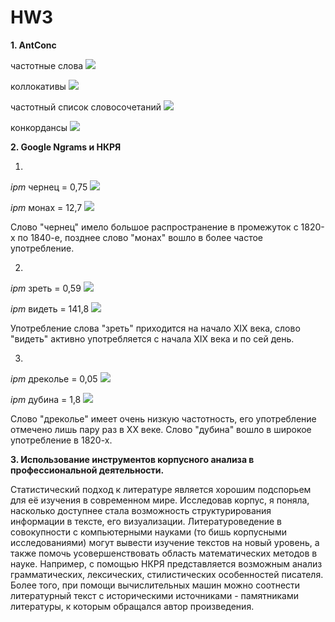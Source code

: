 # HW3

**1. AntConc**

частотные слова
![](3.PNG)

коллокативы
![](collocates.PNG)

частотный список словосочетаний
![](grams.PNG)

конкордансы
![](concordance.PNG)


**2. Google Ngrams и НКРЯ**

1)
*ipm* чернец = 0,75
![](2.1.png)

*ipm* монах = 12,7
![](2.1n.png)

Слово "чернец" имело большое распространение в промежуток с 1820-х по 1840-е, позднее слово "монах" вошло в более частое употребление.

2)
*ipm* зреть = 0,59
![](2.2.png)

*ipm* видеть = 141,8
![](2.2n.png)

Употребление слова "зреть" приходится на начало XIX века, слово "видеть" активно употребляется с начала XIX века и по сей день.

3)
*ipm* дреколье = 0,05
![](2.3.png)

*ipm* дубина = 1,8
![](2.3n.png)

Слово "дреколье" имеет очень низкую частотность, его употребление отмечено лишь пару раз в XX веке. Слово "дубина" вошло в широкое употребление в 1820-х.


**3. Использование инструментов корпусного анализа в профессиональной деятельности.**

Статистический подход к литературе является хорошим подспорьем для её изучения в современном мире. Исследовав корпус, я поняла, насколько доступнее стала возможность структурирования информации в тексте, его визуализации. Литературоведение в совокупности с компьютерными науками (то бишь корпусными исследованиями) могут вывести изучение текстов на новый уровень, а также помочь усовершенствовать область математических методов в науке. Например, с помощью НКРЯ представляется возможным анализ грамматических, лексических, стилистических особенностей писателя. Более того, при помощи вычислительных машин можно соотнести литературный текст с историческими источниками - памятниками литературы, к которым обращался автор произведения.
